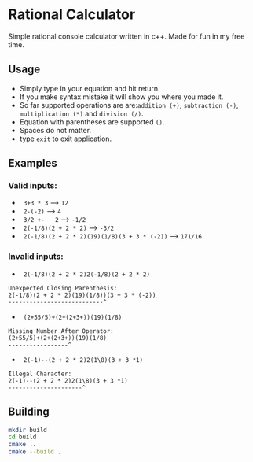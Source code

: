 # Rational Calculator

Simple rational console calculator written in c++. Made for fun in my free time.

## Usage
- Simply type in your equation and hit return.
- If you make syntax mistake it will show you where you made it.
- So far supported operations are are:```addition (+)```, ```subtraction (-)```, ```multiplication (*)``` and ```division (/)```.
- Equation with parentheses are supported ```()```.
- Spaces do not matter.
- type ```exit``` to exit application.

## Examples
### Valid inputs:
- ``` 3+3 * 3``` --> ```12``` 
- ``` 2-(-2)``` --> ```4``` 
- ``` 3/2 +-   2``` --> ```-1/2``` 
- ``` 2(-1/8)(2 + 2 * 2)``` --> ```-3/2```
- ``` 2(-1/8)(2 + 2 * 2)(19)(1/8)(3 + 3 * (-2))``` --> ```171/16```
### Invalid inputs:
- ``` 2(-1/8)(2 + 2 * 2)2(-1/8)(2 + 2 * 2)``` 
 ```
Unexpected Closing Parenthesis:
2(-1/8)(2 + 2 * 2)(19)(1/8))(3 + 3 * (-2))
---------------------------^
```
- ``` (2+55/5)+(2+(2+3+))(19)(1/8)``` 
 ```
Missing Number After Operator:
(2+55/5)+(2+(2+3+))(19)(1/8)
-----------------^
```
- ``` 2(-1)--(2 + 2 * 2)2(1\8)(3 + 3 *1)``` 
 ```
Illegal Character:
2(-1)--(2 + 2 * 2)2(1\8)(3 + 3 *1)
---------------------^
```


## Building
```bash
mkdir build
cd build
cmake ..
cmake --build .
```

